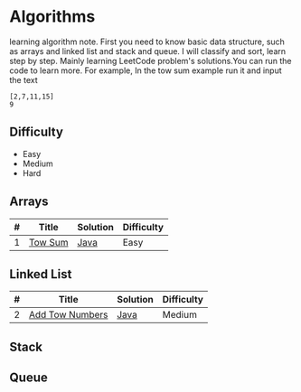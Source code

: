 # Algorithms
learning algorithm note. First you need to know basic data structure, such as arrays and linked list and stack and queue. I will classify and sort, learn step by step. Mainly learning LeetCode problem's solutions.You can run the code to learn more. For example, In the tow sum example run it and input the text
```text
[2,7,11,15]
9
```

## Difficulty
- Easy
- Medium
- Hard

## Arrays
| # | Title | Solution | Difficulty |
| --- | --- | --- | --- |
| 1 | [Tow Sum](https://leetcode-cn.com/problems/two-sum/) | [Java](./src/towSum/TowSum.java) | Easy |


## Linked List
| # | Title | Solution | Difficulty |
| --- | --- | --- | --- |
| 2 | [Add Tow Numbers](https://leetcode.cn/problems/add-two-numbers/) | [Java](./src/addTowNumbers/AddTowNumbers.java) | Medium |


## Stack


## Queue

